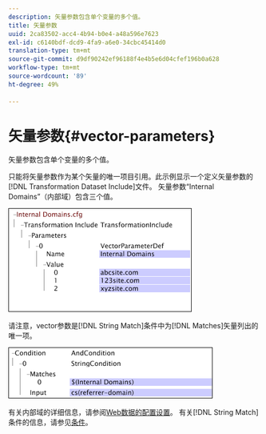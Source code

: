 ```yaml
---
description: 矢量参数包含单个变量的多个值。
title: 矢量参数
uuid: 2ca83502-acc4-4b94-b0e4-a48a596e7623
exl-id: c6140bdf-dcd9-4fa9-a6e0-34cbc45414d0
translation-type: tm+mt
source-git-commit: d9df90242ef96188f4e4b5e6d04cfef196b0a628
workflow-type: tm+mt
source-wordcount: '89'
ht-degree: 49%

---
```


# 矢量参数{#vector-parameters}

矢量参数包含单个变量的多个值。

只能将矢量参数作为某个矢量的唯一项目引用。此示例显示一个定义矢量参数的[!DNL Transformation Dataset Include]文件。 矢量参数“Internal Domains”（内部域）包含三个值。

![](assets/cfg_WebParameters_InternalDomains.png)

请注意，vector参数是[!DNL String Match]条件中为[!DNL Matches]矢量列出的唯一项。

![](assets/cfg_Parameters_InternalDomains_Ref.png)

有关内部域的详细信息，请参阅[Web数据的配置设置](../../../../home/c-dataset-const-proc/c-config-web-data/c-config-web-data.md#concept-9a306b65483a484bb3f6f3c1d7e77519)。 有关[!DNL String Match]条件的信息，请参见[条件](../../../../home/c-dataset-const-proc/c-conditions/c-abt-cond.md)。
